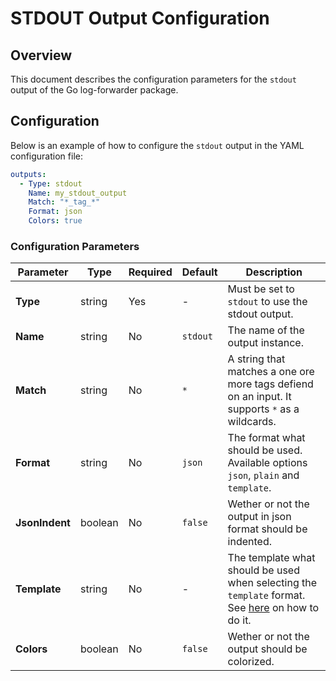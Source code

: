 # STDOUT Output Configuration

## Overview

This document describes the configuration parameters for the `stdout` output of the Go log-forwarder package.

## Configuration

Below is an example of how to configure the `stdout` output in the YAML configuration file:

```yaml
outputs:
  - Type: stdout
    Name: my_stdout_output
    Match: "*_tag_*"
    Format: json
    Colors: true
```

### Configuration Parameters

| Parameter          | Type     | Required | Default | Description |
|-------------------|---------|----------|---------|-------------|
| **Type**         | string  | Yes      | -         | Must be set to `stdout` to use the stdout output. |
| **Name**         | string  | No       | `stdout`  | The name of the output instance. |
| **Match**        | string  | No       | `*`       | A string that matches a one ore more tags defiend on an input. It supports `*` as a wildcards. |
| **Format**       | string  | No       | `json`    | The format what should be used. Available options `json`, `plain` and `template`. |
| **JsonIndent**   | boolean | No       | `false`   | Wether or not the output in json format should be indented. |
| **Template**     | string  | No       | -         | The template what should be used when selecting the `template` format. See [here](https://pkg.go.dev/text/template) on how to do it. |
| **Colors**        | boolean | No       | `false`  | Wether or not the output should be colorized. |